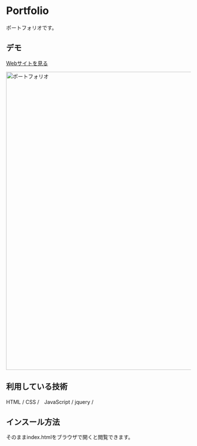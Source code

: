 Portfolio
====

ポートフォリオです。

## デモ
[Webサイトを見る](https://shiotakazuki-portfolio.herokuapp.com/#)

<img width="815" alt="ポートフォリオ" src="">

## 利用している技術
HTML / CSS /　JavaScript / jquery /

## インスール方法
そのままindex.htmlをブラウザで開くと閲覧できます。
